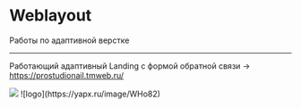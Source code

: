 # Weblayout
Работы по адаптивной верстке
____

Работающий адаптивный Landing с формой обратной связи -> https://prostudionail.tmweb.ru/

<img src="https://prostudionail.tmweb.ru/"/>
![logo](https://yapx.ru/image/WHo82)



